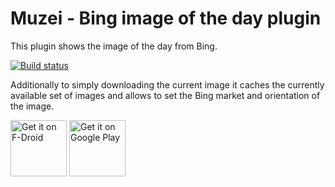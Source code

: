 # Muzei - Bing image of the day plugin
This plugin shows the image of the day from Bing.

[![Build status](https://devmil.visualstudio.com/Muzei%20Bing%20image%20of%20the%20day/_apis/build/status/Muzei%20Bing%20image%20of%20the%20day-Docker%20container-CI)](https://devmil.visualstudio.com/Muzei%20Bing%20image%20of%20the%20day/_build/latest?definitionId=2)

Additionally to simply downloading the current image it caches the currently available set of images and allows to set the Bing market and orientation of the image.

<a href="https://f-droid.org/fr/packages/de.devmil.muzei.bingimageofthedayartsource/" target="_blank">
<img src="https://f-droid.org/badge/get-it-on.png" alt="Get it on F-Droid" height="90"/></a>
<a href="https://play.google.com/store/apps/details?id=de.devmil.muzei.bingimageofthedayartsource" target="_blank">
<img src="https://play.google.com/intl/en_us/badges/images/generic/en-play-badge.png" alt="Get it on Google Play" height="90"/></a>
